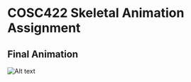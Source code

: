 # COSC422 Skeletal Animation Assignment

## Final Animation
![Alt text](/Images/animation.gif?raw=true "Final Animation")